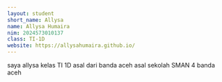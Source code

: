 ```yaml
---
layout: student
short_name: Allysa
name: Allysa Humaira
nim: 2024573010137
class: TI-1D
website: https://allysahumaira.github.io/
---
```

saya allysa kelas TI 1D asal dari banda aceh asal sekolah SMAN 4 banda aceh 
